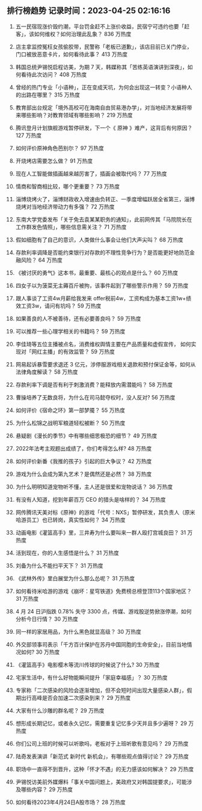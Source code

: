 
## 排行榜趋势 记录时间：2023-04-25 02:16:16
  
  1. 五一民宿现涨价毁约潮，平台罚金赶不上涨价收益，民宿宁可违约也要「赶客」，该如何维权？如何治理此乱象？ 836 万热度
    
  2. 店主拿监控冤枉女孩偷胶带，民警称「老板已道歉」，该店目前已关门停业，门口被放恶意卡片，如何看待此事？ 413 万热度
    
  3. 韩国总统尹锡悦启程访美，为期 7 天，韩媒称其「苦练英语演讲到深夜」，如何看待此次访问？ 408 万热度
    
  4. 曾经的热门专业「小语种」，正在变成天坑，为何会出现这一转变？小语种人的出路在哪里？ 315 万热度
    
  5. 教育部出台规定「境外高校可在海南自由贸易港办学」，对当地经济发展将带来哪些影响？对教育领域有哪些影响？ 219 万热度
    
  6. 腾讯登月计划旗舰游戏暂停研发，下一个《 原神 》难产，这背后有何原因？ 127 万热度
    
  7. 如何评价原神角色芭别尔？ 97 万热度
    
  8. 开烧烤店需要怎么做？ 91 万热度
    
  9. 现在人工智能做插画越来越厉害了，插画会被取代吗？ 77 万热度
    
  10. 情商和智商相比较，哪个更重要？ 73 万热度
    
  11. 淄博烧烤火了，淄博财政收入增速由负转正、一季度增幅跃居全省第三，淄博烧烤对当地经济带动力有多强？ 72 万热度
    
  12. 东南大学党委发布「关于免去袁某某职务的通知」，此前网传其「马院院长在工作群发色情照」，哪些信息需关注？ 71 万热度
    
  13. 假如细胞有了自己的意识，人类做什么事会让他们大声尖叫？ 68 万热度
    
  14. 存款利率调降是否能约束银行对存款的不理性竞争行为？是否能更好地防范金融风险？ 64 万热度
    
  15. 《被讨厌的勇气》这本书，最重要、最核心的观点是什么？ 60 万热度
    
  16. 四女子以为菠菜无主薅百斤被拘，该事件起到了哪些警示作用？ 59 万热度
    
  17. 跟人事谈了工资4w月薪给我发来 offer税前4w，工资构成为基本工资1w+绩效工资3w，请问有坑吗？ 59 万热度
    
  18. 如果善良的人不被善待，还有必要善良吗？ 59 万热度
    
  19. 可以推荐一些心理学相关的书籍吗？ 59 万热度
    
  20. 李佳琦等五位主播被点名，消费维权舆情主要在产品质量和虚假宣传， 如何实现对「网红主播」的有效监管？ 59 万热度
    
  21. 网易起诉暴雪要求退还 3 亿元，涉停服游戏相关退款和预付保证金等，如何从法律角度解读？ 58 万热度
    
  22. 存款利率下调是否有利于刺激消费？能释放内需潜能吗？ 58 万热度
    
  23. 曹操培养了无数良将，为什么在司马懿夺权时，没人反对? 56 万热度
    
  24. 如何评价《宿命之环》第一部梦魇？ 55 万热度
    
  25. 为什么松锦之战明军粮道轻松被断？ 50 万热度
    
  26. 悬疑剧《漫长的季节》中有哪些细思极恐的细节？ 49 万热度
    
  27. 2022年法考主观题出成绩了，你们考得怎么样? 48 万热度
    
  28. 如何评价新番《我推的孩子》引起的巨大争议？ 42 万热度
    
  29. 游戏为什么会成为第九艺术？是偶然还是必然？ 38 万热度
    
  30. 为什么明明知道宠物听不懂，主人还是很爱和宠物说话？ 36 万热度
    
  31. 有没有人知道，挖到年薪百万 CEO 的猎头是啥样的？ 34 万热度
    
  32. 网传腾讯天美对标《原神》的游戏「代号：NXS」暂停研发，其负责人（原米哈游员工）也已转岗，真实性如何？ 34 万热度
    
  33. 动画电影《灌篮高手》里，三井寿为什么要叫来一群人殴打宫城良田？ 31 万热度
    
  34. 活到现在，你的人生感悟是什么？ 31 万热度
    
  35. 刘备为什么不能扫平天下？ 31 万热度
    
  36. 《武林外传》里白展堂为什么那么怂呢？ 31 万热度
    
  37. 如何看待米哈游的游戏《崩坏：星穹铁道》免费榜总榜登顶113个国家地区？ 31 万热度
    
  38. 4 月 24 日沪指跌 0.78% 失守 3300 点，传媒、游戏股逆势掀涨停潮，如何分析今日行情？ 30 万热度
    
  39. 同一样的家居用品，为什么黑色就显高级？ 30 万热度
    
  40. 外交部领事司表示「千方百计保护在苏丹中国同胞的生命安全」，目前当地情况如何? 30 万热度
    
  41. 《灌篮高手》电影樱木等流川传球的时候说了什么? 30 万热度
    
  42. 宅家生活中，有什么好物能瞬间提升「家庭幸福感」？ 30 万热度
    
  43. 专家称「二次感染的风险会逐渐增加，但不会短时间出现大量感染人群」，假期出行高峰是否会加速二次感染到来？ 29 万热度
    
  44. 大家有什么沙雕的群名呢？ 29 万热度
    
  45. 想形成长期记忆，或者永久记忆，需要重复记忆多少天并且多少遍呀？ 29 万热度
    
  46. 你们公司上班的时候可以听歌吗，老板对于上班听歌有意见吗？ 29 万热度
    
  47. 陆奇发表演讲「新范式 新时代 新机会」，有哪些观点值得讨论？ 29 万热度
    
  48. 职场中一直得不到晋升，这种「怀才不遇」的无力感该如何解决？ 29 万热度
    
  49. 尹锡悦访美前外媒爆料「事关中国问题上，美政府又对韩国提要求」，可能涉及哪些内容？ 29 万热度
    
  50. 如何看待2023年4月24日A股市场？ 28 万热度
    